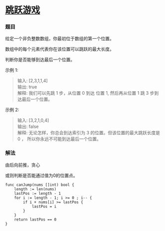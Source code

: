 # [跳跃游戏](https://leetcode-cn.com/problems/jump-game/)

### 题目

给定一个非负整数数组，你最初位于数组的第一个位置。

数组中的每个元素代表你在该位置可以跳跃的最大长度。

判断你是否能够到达最后一个位置。

示例 1:

>输入: [2,3,1,1,4]  
输出: true  
解释: 我们可以先跳 1 步，从位置 0 到达 位置 1, 然后再从位置 1 跳 3 步到达最后一个位置。  

示例 2:

>输入: [3,2,1,0,4]  
输出: false  
解释: 无论怎样，你总会到达索引为 3 的位置。但该位置的最大跳跃长度是 0 ， 所以你永远不可能到达最后一个位置。

### 解法

由后向前推，贪心

或则判断是否能通过值为0的位置点。

```
func canJump(nums []int) bool {
	length := len(nums)
	lastPos := length - 1
	for i := length - 1; i >= 0 ; i-- {
		if i + nums[i] >= lastPos {
			lastPos = i
		}
	}
	return lastPos == 0
}
```
